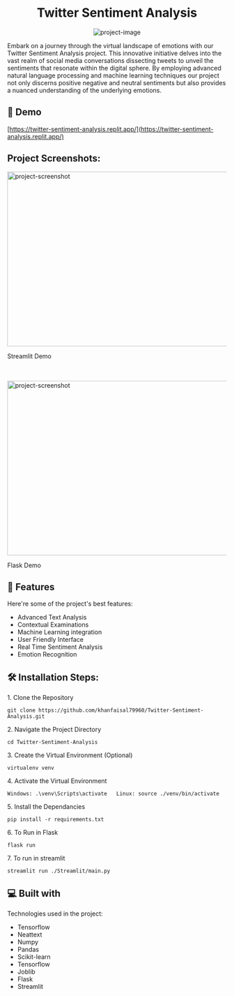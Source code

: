<h1 align="center" id="title">Twitter Sentiment Analysis</h1>

<p align="center"><img src="https://socialify.git.ci/khanfaisal79960/Twitter-Sentiment-Analysis/image?description=1&amp;descriptionEditable=Analyse%20Tweets&amp;language=1&amp;name=1&amp;owner=1&amp;pattern=Circuit%20Board&amp;theme=Light" alt="project-image"></p>

<p id="description">Embark on a journey through the virtual landscape of emotions with our Twitter Sentiment Analysis project. This innovative initiative delves into the vast realm of social media conversations dissecting tweets to unveil the sentiments that resonate within the digital sphere. By employing advanced natural language processing and machine learning techniques our project not only discerns positive negative and neutral sentiments but also provides a nuanced understanding of the underlying emotions.</p>

<h2>🚀 Demo</h2>

[https://twitter-sentiment-analysis.replit.app/](https://twitter-sentiment-analysis.replit.app/)

<h2>Project Screenshots:</h2>

<img src="https://i.ibb.co/kKwvMgd/Screenshot-2024-03-08-155715.png" alt="project-screenshot" width="640" height="400/">
<p>Streamlit Demo</p>
<br><br>

<img src="https://i.ibb.co/2nRK4M1/Screenshot-2024-03-08-155859.png" alt="project-screenshot" width="640" height="400/">
<p>Flask Demo</p>
  
  
<h2>🧐 Features</h2>

Here're some of the project's best features:

*   Advanced Text Analysis
*   Contextual Examinations
*   Machine Learning integration
*   User Friendly Interface
*   Real Time Sentiment Analysis
*   Emotion Recognition

<h2>🛠️ Installation Steps:</h2>

<p>1. Clone the Repository</p>

```
git clone https://github.com/khanfaisal79960/Twitter-Sentiment-Analysis.git
```

<p>2. Navigate the Project Directory</p>

```
cd Twitter-Sentiment-Analysis
```

<p>3. Create the Virtual Environment (Optional)</p>

```
virtualenv venv
```

<p>4. Activate the Virtual Environment</p>

```
Windows: .\venv\Scripts\activate   Linux: source ./venv/bin/activate
```

<p>5. Install the Dependancies</p>

```
pip install -r requirements.txt
```

<p>6. To Run in Flask</p>

```
flask run
```

<p>7. To run in streamlit</p>

```
streamlit run ./Streamlit/main.py
```

  
  
<h2>💻 Built with</h2>

Technologies used in the project:

*   Tensorflow
*   Neattext
*   Numpy
*   Pandas
*   Scikit-learn
*   Tensorflow
*   Joblib
*   Flask
*   Streamlit
